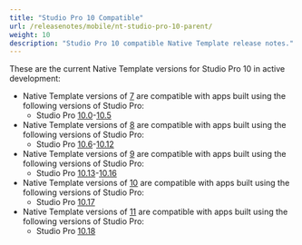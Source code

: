 ```yaml
---
title: "Studio Pro 10 Compatible"
url: /releasenotes/mobile/nt-studio-pro-10-parent/
weight: 10
description: "Studio Pro 10 compatible Native Template release notes."
---
```


These are the current Native Template versions for Studio Pro 10 in active development:

* Native Template versions of [7](/releasenotes/mobile/nt-7-rn/) are compatible with apps built using the following versions of Studio Pro:
    * Studio Pro [10.0](/releasenotes/studio-pro/10.0/)-[10.5](/releasenotes/studio-pro/10.5/)
* Native Template versions of [8](/releasenotes/mobile/nt-8-rn/) are compatible with apps built using the following versions of Studio Pro:
    * Studio Pro [10.6](/releasenotes/studio-pro/10.6/)-[10.12](/releasenotes/studio-pro/10.12/)
* Native Template versions of [9](/releasenotes/mobile/nt-9-rn/) are compatible with apps built using the following versions of Studio Pro:
    * Studio Pro [10.13](/releasenotes/studio-pro/10.13/)-[10.16](/releasenotes/studio-pro/10.16/)
* Native Template versions of [10](/releasenotes/mobile/nt-11-rn/) are compatible with apps built using the following versions of Studio Pro:
    * Studio Pro [10.17](/releasenotes/studio-pro/10.17/)
* Native Template versions of [11](/releasenotes/mobile/nt-11-rn/) are compatible with apps built using the following versions of Studio Pro:
    * Studio Pro [10.18](/releasenotes/studio-pro/10.18/)